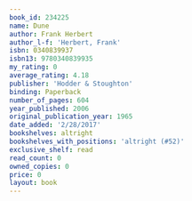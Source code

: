 ```yaml
---
book_id: 234225
name: Dune
author: Frank Herbert
author_l-f: 'Herbert, Frank'
isbn: 0340839937
isbn13: 9780340839935
my_rating: 0
average_rating: 4.18
publisher: 'Hodder & Stoughton'
binding: Paperback
number_of_pages: 604
year_published: 2006
original_publication_year: 1965
date_added: '2/28/2017'
bookshelves: altright
bookshelves_with_positions: 'altright (#52)'
exclusive_shelf: read
read_count: 0
owned_copies: 0
price: 0
layout: book
---
```

